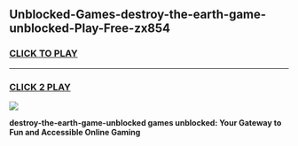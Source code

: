 
## Unblocked-Games-destroy-the-earth-game-unblocked-Play-Free-zx854
<h3>
<a href="https://premium76.site?title=destroy-the-earth-game-unblocked&ref=20A">CLICK TO PLAY</a></h3>
<hr>

<h3>
<a href="https://premium76.site?title=destroy-the-earth-game-unblocked&ref=20A">CLICK 2 PLAY</a>
  
</h3>

<a href="https://premium76.site?title=destroy-the-earth-game-unblocked&ref=20A"><img src="https://clearcache.store/games.png"></a>


**destroy-the-earth-game-unblocked games unblocked: Your Gateway to Fun and Accessible Online Gaming**
